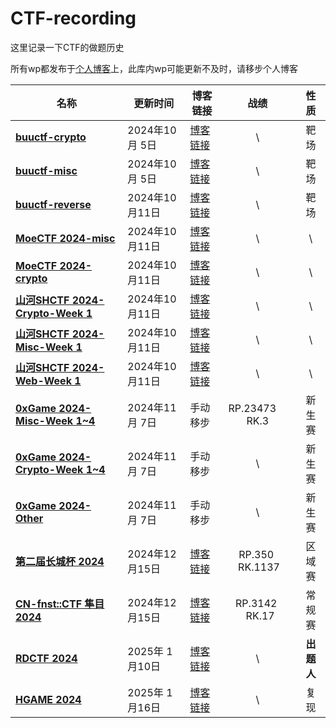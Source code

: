 # CTF-recording

这里记录一下CTF的做题历史

所有wp都发布于[个人博客](https://seandictionary.top)上，此库内wp可能更新不及时，请移步个人博客

| 名称                                                                                | 更新时间       | 博客链接                                                                 |         战绩        |       性质       |
| ----------------------------------------------------------------------------------- | -------------- | ------------------------------------------------------------------------ | :-----------------: | :--------------: |
| **[buuctf-crypto](/buuctf/buuctf-crypto.md)**                                       | 2024年10月 5日 | [博客链接](https://seandictionary.top/buuctf-crypto/)                    |          \          |       靶场       |
| **[buuctf-misc](/buuctf/buuctf-misc.md)**                                           | 2024年10月 5日 | [博客链接](https://seandictionary.top/buuctf-misc/)                      |          \          |       靶场       |
| **[buuctf-reverse](/buuctf/buuctf-reverse.md)**                                     | 2024年10月11日 | [博客链接](https://seandictionary.top/buuctf-reverse/)                   |          \          |       靶场       |
| **[MoeCTF 2024-misc](/MoeCTF-2024/MoeCTF-2024-misc.md)**                            | 2024年10月11日 | [博客链接](https://seandictionary.top/moectf-2024-misc/)                 |          \          |        \         |
| **[MoeCTF 2024-crypto](/MoeCTF-2024/MoeCTF-2024-crypto.md)**                        | 2024年10月11日 | [博客链接](https://seandictionary.top/moectf-2024-crypto/)               |          \          |        \         |
| **[山河SHCTF 2024-Crypto-Week 1](/山河SHCTF-2024/山河SHCTF-2024-Crypto-Week-1.md)** | 2024年10月11日 | [博客链接](https://seandictionary.top/shctf-2024-crypto-week-1/)         |          \          |        \         |
| **[山河SHCTF 2024-Misc-Week 1](/山河SHCTF-2024/山河SHCTF-2024-Misc-Week-1.md)**     | 2024年10月11日 | [博客链接](https://seandictionary.top/shctf-2024-misc-week-1/)           |          \          |        \         |
| **[山河SHCTF 2024-Web-Week 1](/山河SHCTF-2024/山河SHCTF-2024-Web-Week-1.md)**       | 2024年10月11日 | [博客链接](https://seandictionary.top/shctf-2024-web-week-1/)            |          \          |        \         |
| **[0xGame 2024-Misc-Week 1~4](/0xGame-2024/0xGame-2024-Misc.md)**                   | 2024年11月 7日 | 手动移步                                                                 | RP.23473     RK.3   |      新生赛      |
| **[0xGame 2024-Crypto-Week 1~4](/0xGame-2024/0xGame-2024-Crypto.md)**               | 2024年11月 7日 | 手动移步                                                                 |          \          |      新生赛      |
| **[0xGame 2024-Other](/0xGame-2024)**                                               | 2024年11月 7日 | 手动移步                                                                 |          \          |      新生赛      |
| **[第二届长城杯 2024](/第二届长城杯-2024/writeup.md)**                              | 2024年12月15日 | [博客链接](https://seandictionary.top/%e9%95%bf%e5%9f%8e%e6%9d%af-2024/) |  RP.350   RK.1137   |      区域赛      |
| **[CN-fnst::CTF 隼目 2024](/隼目CN-fnst-2024/隼目CN-fnst-2024.md)**                 | 2024年12月15日 | [博客链接](https://seandictionary.top/cn-fnst/)                          | RP.3142    RK.17    |      常规赛      |
| **[RDCTF 2024]()**                                                                  | 2025年 1月10日 | [博客链接]()                                                             |          \          |    **出题人**    |
| **[HGAME 2024](/HGAME-2024/HGAME_2024_Crypto.md)**                                  | 2025年 1月16日 | [博客链接](https://seandictionary.top/hgame-2024/)                       |          \          |       复现       |